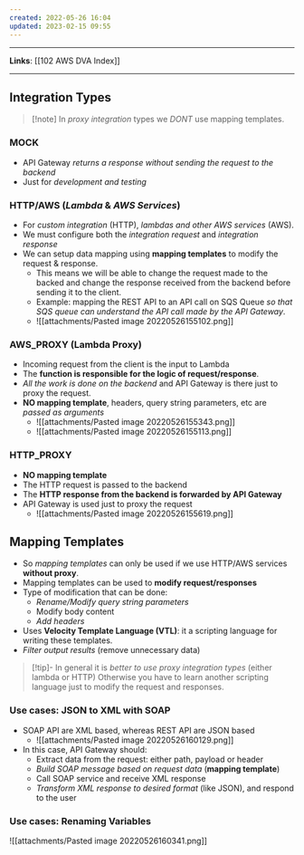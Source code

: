 ```yaml
---
created: 2022-05-26 16:04
updated: 2023-02-15 09:55
---
```

---
**Links**: [[102 AWS DVA Index]]

---
## Integration Types
> [!note] In *proxy integration* types we *DONT* use mapping templates.

### MOCK
- API Gateway *returns a response without sending the request to the backend*
- Just for *development and testing*

### HTTP/AWS (*Lambda* & *AWS Services*)
- For *custom integration* (HTTP), *lambdas and other AWS services* (AWS).
- We must configure both the *integration request* and *integration response*
- We can setup data mapping using **mapping templates** to modify the request & response.
	- This means we will be able to change the request made to the backed and change the response received from the backend before sending it to the client.
	- Example: mapping the REST API to an API call on SQS Queue *so that SQS queue can understand the API call made by the API Gateway*.
	- ![[attachments/Pasted image 20220526155102.png]]

### AWS_PROXY (**Lambda Proxy**)
- Incoming request from the client is the input to Lambda
- The **function is responsible for the logic of request/response**. 
- *All the work is done on the backend* and API Gateway is there just to proxy the request.
- **NO mapping template**, headers, query string parameters, etc are *passed as arguments*
	- ![[attachments/Pasted image 20220526155343.png]]
	- ![[attachments/Pasted image 20220526155113.png]]

### HTTP_PROXY
- **NO mapping template**
- The HTTP request is passed to the backend
- The **HTTP response from the backend is forwarded by API Gateway**
- API Gateway is used just to proxy the request
	- ![[attachments/Pasted image 20220526155619.png]]

## Mapping Templates
- So *mapping templates* can only be used if we use HTTP/AWS services **without proxy**.
- Mapping templates can be used to **modify request/responses**
- Type of modification that can be done:
	- *Rename/Modify query string parameters*
	- Modify body content
	- *Add headers*
- Uses **Velocity Template Language (VTL)**: it a scripting language for writing these templates.
- *Filter output results* (remove unnecessary data)

> [!tip]- In general it is *better to use proxy integration types* (either lambda or HTTP)
> Otherwise you have to learn another scripting language just to modify the request and responses.

### Use cases: JSON to XML with SOAP
- SOAP API are XML based, whereas REST API are JSON based
	- ![[attachments/Pasted image 20220526160129.png]]
- In this case, API Gateway should:
	- Extract data from the request: either path, payload or header
	- *Build SOAP message based on request data* (**mapping template**)
	- Call SOAP service and receive XML response
	- *Transform XML response to desired format* (like JSON), and respond to the user

### Use cases: Renaming Variables
![[attachments/Pasted image 20220526160341.png]]